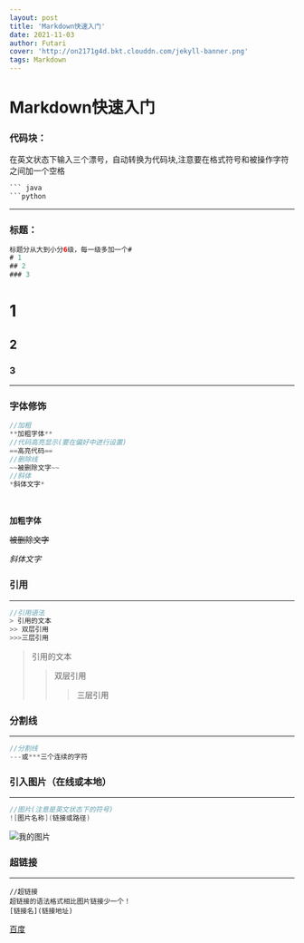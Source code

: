 ```yaml
---
layout: post
title: 'Markdown快速入门'
date: 2021-11-03
author: Futari
cover: 'http://on2171g4d.bkt.clouddn.com/jekyll-banner.png'
tags: Markdown
---
```

# Markdown快速入门

### 代码块：

在英文状态下输入三个漂号，自动转换为代码块,注意要在格式符号和被操作字符之间加一个空格

```java
​``` java
​```python
```

---



### 标题：

``` java
标题分从大到小分6级，每一级多加一个#
# 1
## 2
### 3
```

# 1
## 2
### 3 

---



### 字体修饰

``` java
//加粗
**加粗字体**
//代码高亮显示(要在偏好中进行设置)
==高亮代码==
//删除线
~~被删除文字~~
//斜体
*斜体文字*
```

<br>

**加粗字体**



~~被删除文字~~

*斜体文字*

### 引用

---

```  java
//引用语法
> 引用的文本
>> 双层引用
>>>三层引用
```



> 引用的文本
> > 双层引用
> >
> > >三层引用

### 分割线

---

``` java
//分割线
---或***三个连续的字符
```

### 引入图片（在线或本地）

---

``` java
//图片(注意是英文状态下的符号)
![图片名称](链接或路径)

```

![我的图片](https://tse1-mm.cn.bing.net/th/id/R-C.a902a2666359a8cdfdb4a5073d402423?rik=%2fOAi8FFhylA5IQ&riu=http%3a%2f%2fimg.ewebweb.com%2fuploads%2f20191203%2f19%2f1575371671-fMmhxsnHNX.jpg&ehk=R7dew66vN%2bgvvyJL3I8BL00tsQwYL%2bv8PIqeUSKgzk4%3d&risl=&pid=ImgRaw&r=0)

### 超链接

---

``` jav
//超链接
超链接的语法格式相比图片链接少一个！
[链接名](链接地址)
```

[百度](www.baidu.com)

